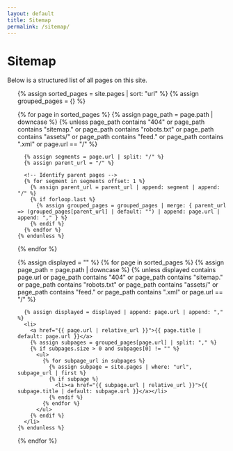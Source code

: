 ```yaml
---
layout: default
title: Sitemap
permalink: /sitemap/
---
```


<h1>Sitemap</h1>
<p>Below is a structured list of all pages on this site.</p>

<ul class="sitemap">
  {% assign sorted_pages = site.pages | sort: "url" %}
  {% assign grouped_pages = {} %}

  <!-- Organize pages into hierarchy -->
  {% for page in sorted_pages %}
    {% assign page_path = page.path | downcase %}
    {% unless page_path contains "404" or page_path contains "sitemap." or page_path contains "robots.txt" or page_path contains "assets/" or page_path contains "feed." or page_path contains ".xml" or page.url == "/" %}
      
      {% assign segments = page.url | split: "/" %}
      {% assign parent_url = "/" %}
      
      <!-- Identify parent pages -->
      {% for segment in segments offset: 1 %}
        {% assign parent_url = parent_url | append: segment | append: "/" %}
        {% if forloop.last %}
          {% assign grouped_pages = grouped_pages | merge: { parent_url => (grouped_pages[parent_url] | default: "") | append: page.url | append: "," } %}
        {% endif %}
      {% endfor %}
    {% endunless %}
  {% endfor %}

  <!-- Display Pages Hierarchically -->
  {% assign displayed = "" %}
  {% for page in sorted_pages %}
    {% assign page_path = page.path | downcase %}
    {% unless displayed contains page.url or page_path contains "404" or page_path contains "sitemap." or page_path contains "robots.txt" or page_path contains "assets/" or page_path contains "feed." or page_path contains ".xml" or page.url == "/" %}
      
      {% assign displayed = displayed | append: page.url | append: "," %}
      <li>
        <a href="{{ page.url | relative_url }}">{{ page.title | default: page.url }}</a>
        {% assign subpages = grouped_pages[page.url] | split: "," %}
        {% if subpages.size > 0 and subpages[0] != "" %}
          <ul>
            {% for subpage_url in subpages %}
              {% assign subpage = site.pages | where: "url", subpage_url | first %}
              {% if subpage %}
                <li><a href="{{ subpage.url | relative_url }}">{{ subpage.title | default: subpage.url }}</a></li>
              {% endif %}
            {% endfor %}
          </ul>
        {% endif %}
      </li>
    {% endunless %}
  {% endfor %}
</ul>
